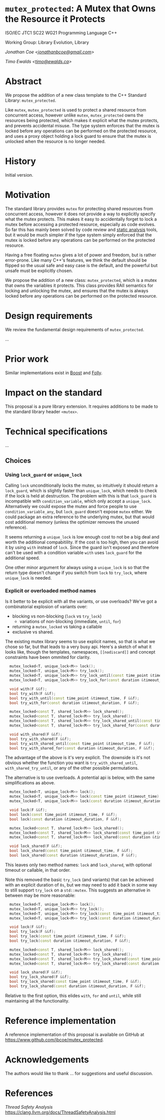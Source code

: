 <!-- markdownlint-disable MD029, MD041 -->

# `mutex_protected`: A Mutex that Owns the Resource it Protects

ISO/IEC JTC1 SC22 WG21 Programming Language C++

Working Group: Library Evolution, Library

_Jonathan Coe \<<jonathanbcoe@gmail.com>\>_

_Timo Ewalds \<<timo@ewalds.ca>\>_

# Abstract

We propose the addition of a new class template to the C++ Standard Library: `mutex_protected`.

Like `mutex`, `mutex_protected` is used to protect a shared resource from concurrent access,
however unlike `mutex`, `mutex_protected` owns the resources being protected, which makes it
explicit what the mutex protects, and prevents accidental misuse. The type system enforces that
the mutex is locked before any operations can be performed on the protected resource, and uses
a proxy object holding a lock guard to ensure that the mutex is unlocked when the resource is no
longer needed.

# History

Initial version.

# Motivation

The standard library provides `mutex` for protecting shared resources from concurrent access,
however it does not provide a way to explicitly specify what the mutex protects. This makes it
easy to accidentally forget to lock a mutex before accessing a protected resource, especially as
code evolves. So far this has mainly been solved by code review and
[static analysis](https://clang.llvm.org/docs/ThreadSafetyAnalysis.html) tools, but it would be
much simpler if the type system simply enforced that the mutex is locked before any operations can
be performed on the protected resource.

Having a free floating `mutex` gives a lot of power and freedom, but is rather error-prone.
Like many C++'s features, we think the default should be flipped so the usual safe and easy
case is the default, and the powerful but unsafe must be explicitly chosen.

We propose the addition of a new class: `mutex_protected`, which is a mutex that owns the variables
it protects. This class provides RAII semantics for locking and unlocking the mutex, and ensures
that the mutex is always locked before any operations can be performed on the protected resource.

# Design requirements

We review the fundamental design requirements of `mutex_protected`.

...

# Prior work

Similar implementations exist in
[Boost](https://www.boost.org/doc/libs/1_81_0/doc/html/thread/sds.html) and
[Folly](https://github.com/facebook/folly/blob/main/folly/docs/Synchronized.md).

# Impact on the standard

This proposal is a pure library extension. It requires additions to be made to
the standard library header `<mutex>`.

# Technical specifications

...

## Choices

### Using `lock_guard` or `unique_lock`

Calling `lock` unconditionally locks the mutex, so intuitively it should return a
`lock_guard`, which is slightly faster than `unique_lock`, which needs to check if
the lock is held at destruction. The problem with this is that `lock_guard` is
incompatible with `condition_variable`, which only accept a `unique_lock`.
Alternatively we could expose the mutex and force people to use
`condition_variable_any`, but `lock_guard` doesn't expose `mutex` either. We could
package an extra reference to the underlying mutex, but that would cost additional
memory (unless the optimizer removes the unused reference).

It seems returning a `unique_lock` is low enough cost to not be a big deal and
worth the additional compabitility. If the cost is too high, then you can avoid it
by using `with` instead of `lock`. Since the guard isn't exposed and therefore
can't be used with a condition variable `with` uses `lock_guard` for the additional
speed.

One other minor argument for always using a `unique_lock` is so that the return
type doesn't change if you switch from `lock` to `try_lock`, where `unique_lock`
is needed.

### Explicit or overloaded method names

Is it better to be explicit with all the variants, or use overloads? We've
got a combinatorial explosion of variants over:

- blocking vs non-blocking (`lock` vs `try_lock`)
  - variations of non-blocking (immediate, `until`, `for`)
- returning a `mutex_locked` vs taking a callable
- exclusive vs shared.

The existing mutex library seems to use explicit names, so that is what we chose
so far, but that leads to a very busy api. Here's a sketch of what it looks like,
though the templates, namespaces, `[[nodiscard]]` and concept constraints have
been ommited for clarity.

```c++
  mutex_locked<T, unique_lock<M>> lock();
  mutex_locked<T, unique_lock<M>> try_lock();
  mutex_locked<T, unique_lock<M>> try_lock_until(const time_point &timeout_time);
  mutex_locked<T, unique_lock<M>> try_lock_for(const duration &timeout_duration);

  void with(F &&f);
  bool try_with(F &&f);
  bool try_with_until(const time_point &timeout_time, F &&f);
  bool try_with_for(const duration &timeout_duration, F &&f);

  mutex_locked<const T, shared_lock<M>> lock_shared();
  mutex_locked<const T, shared_lock<M>> try_lock_shared();
  mutex_locked<const T, shared_lock<M>> try_lock_shared_until(const time_point &timeout_time);
  mutex_locked<const T, shared_lock<M>> try_lock_shared_for(const duration &timeout_duration);

  void with_shared(F &&f);
  bool try_with_shared(F &&f);
  bool try_with_shared_until(const time_point &timeout_time, F &&f);
  bool try_with_shared_for(const duration &timeout_duration, F &&f);
```

The advantage of the above is it's very explicit. The downside is it's not obvious
whether the function you want is `try_with_shared_until`, `with_shared_try_until`,
or any of the other possible permutations.

The alternative is to use overloads. A potential api is below, with the same
simplifications as above.

```c++
  mutex_locked<T, unique_lock<M>> lock();
  mutex_locked<T, unique_lock<M>> lock(const time_point &timeout_time);
  mutex_locked<T, unique_lock<M>> lock(const duration &timeout_duration);

  void lock(F &&f);
  bool lock(const time_point &timeout_time, F &&f);
  bool lock(const duration &timeout_duration, F &&f);

  mutex_locked<const T, shared_lock<M>> lock_shared();
  mutex_locked<const T, shared_lock<M>> lock_shared(const time_point &timeout_time);
  mutex_locked<const T, shared_lock<M>> lock_shared(const duration &timeout_duration);

  void lock_shared(F &&f);
  bool lock_shared(const time_point &timeout_time, F &&f);
  bool lock_shared(const duration &timeout_duration, F &&f);
```

This leaves only two method names: `lock` and `lock_shared`, with optional
timeout or callable, in that order.

Note this removed the basic `try_lock` (and variants) that can be achieved with
an explicit duration of `0s`, but we may need to add it back in some way to still
support `try_lock` on a `std::mutex`. This suggests an alternative in
between may be more reasonable:

```c++
  mutex_locked<T, unique_lock<M>> lock();
  mutex_locked<T, unique_lock<M>> try_lock();
  mutex_locked<T, unique_lock<M>> try_lock(const time_point &timeout_time);
  mutex_locked<T, unique_lock<M>> try_lock(const duration &timeout_duration);

  void lock(F &&f);
  bool try_lock(F &&f);
  bool try_lock(const time_point &timeout_time, F &&f);
  bool try_lock(const duration &timeout_duration, F &&f);

  mutex_locked<const T, shared_lock<M>> lock_shared();
  mutex_locked<const T, shared_lock<M>> try_lock_shared();
  mutex_locked<const T, shared_lock<M>> try_lock_shared(const time_point &timeout_time);
  mutex_locked<const T, shared_lock<M>> try_lock_shared(const duration &timeout_duration);

  void lock_shared(F &&f);
  bool try_lock_shared(F &&f);
  bool try_lock_shared(const time_point &timeout_time, F &&f);
  bool try_lock_shared(const duration &timeout_duration, F &&f);
```

Relative to the first option, this elides `with`, `for` and `until`, while still
maintaining all the functionality.

# Reference implementation

A reference implementation of this proposal is available on GitHub at
<https://www.github.com/jbcoe/mutex_protected>.

# Acknowledgements

The authors would like to thank
...
for suggestions and useful discussion.

# References

_Thread Safety Analysis_\
<https://clang.llvm.org/docs/ThreadSafetyAnalysis.html>
